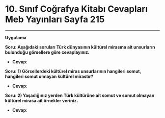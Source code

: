 # 10. Sınıf Coğrafya Kitabı Cevapları Meb Yayınları Sayfa 215

---

**Uygulama**

**Soru: Aşağıdaki soruları Türk dünyasının kültürel mirasına ait unsurların bulunduğu görsellere göre cevaplayınız.**

-   **Cevap**:

**Soru: 1) Görsellerdeki kültürel miras unsurlarının hangileri somut, hangileri somut olmayan kültürel mirastır?**

-   **Cevap**:

**Soru: 2) Yaşadığınız yerden Türk kültürüne ait somut ve somut olmayan kültürel mirasa ait örnekler veriniz.**

-   **Cevap**: